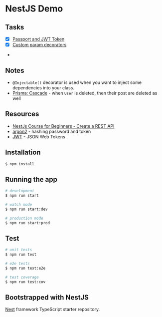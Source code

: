 # NestJS Demo

## Tasks

- [x] [Passport and JWT Token](https://youtu.be/GHTA143_b-s?t=5233)
- [x] [Custom param decorators](https://www.youtube.com/watch?v=GHTA143_b-s&t=12419s)
- 

## Notes

- `@Injectable()` decorator is used when you want to inject some dependencies into your class.
- [Prisma: Cascade](https://www.prisma.io/docs/concepts/components/prisma-schema/relations/referential-actions#cascade) -
  when `User` is deleted, then their post are deleted as well

## Resources

- [NestJs Course for Beginners - Create a REST API](https://www.youtube.com/watch?v=GHTA143_b-s)
- [argon2](https://github.com/ranisalt/node-argon2) - hashing password and token
- [JWT](https://jwt.io/) - JSON Web Tokens 

## Installation

```bash
$ npm install
```

## Running the app

```bash
# development
$ npm run start

# watch mode
$ npm run start:dev

# production mode
$ npm run start:prod
```

## Test

```bash
# unit tests
$ npm run test

# e2e tests
$ npm run test:e2e

# test coverage
$ npm run test:cov
```

## Bootstrapped with NestJS

[Nest](https://github.com/nestjs/nest) framework TypeScript starter repository.
